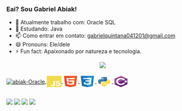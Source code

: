 ### Eai? Sou Gabriel Abiak!

- 🔭 Atualmente trabalho com: Oracle SQL
- 🌱 Estudando: Java
- 📫 Como entrar em contato: gabrielquintana041201@gmail.com
- 😄 Pronouns: Ele/dele
- ⚡ Fun fact: Apaixonado por natureza e tecnologia.

<div align="center">
  <a href="https://github.com/Ab1ak">
  <img height="180em" src="https://github-readme-stats.vercel.app/api?username=Ab1ak&show_icons=true&theme=codeSTACKr&title_color=B00F0F&border_color=B00F0F&include_all_commits=true&count_private=true&icon_color=DC1C1C"/>
  <!---img height="180em" src="https://github-readme-stats.vercel.app/api/top-langs/?username=Ab1ak&layout=compact&langs_count=7&theme=buefy&title_color=B00F0F&border_color=B00F0F"/--->
</div>

  
 <div style="display: inline_block"><br>

  <img align="center" alt="abiak-Oracle" height="30" width="40" src="https://cdn.jsdelivr.net/gh/devicons/devicon/icons/oracle/oracle-original.svg">
  <img align="center" alt="abiak-Js" height="30" width="40" src="https://raw.githubusercontent.com/devicons/devicon/master/icons/javascript/javascript-plain.svg">
  <img align="center" alt="abiak-HTML" height="30" width="40" src="https://raw.githubusercontent.com/devicons/devicon/master/icons/html5/html5-original.svg">
  <img align="center" alt="abiak-CSS" height="30" width="40" src="https://raw.githubusercontent.com/devicons/devicon/master/icons/css3/css3-original.svg">
  <img align="center" alt="abiak-Python" height="30" width="40" src="https://raw.githubusercontent.com/devicons/devicon/master/icons/python/python-original.svg">
  <img align="center" alt="abiak-Csharp" height="30" width="40" src="https://raw.githubusercontent.com/devicons/devicon/master/icons/csharp/csharp-original.svg">
  <!--img align="right" alt="abiak-pic" height="150" style="border-radius:50px;" src="link aq"-->
</div>
  
##  
  
  
<div>
  <a href="https://instagram.com/gaab.abiak" target="_blank"><img src="https://img.shields.io/badge/-Instagram-%23E4405F?style=for-the-badge&logo=instagram&logoColor=white" target="_blank"></a>
 	<a href="https://www.twitch.tv/abiakk" target="_blank"><img src="https://img.shields.io/badge/Twitch-9146FF?style=for-the-badge&logo=twitch&logoColor=white" target="_blank"></a>
  <a href = "mailto:gabrielquintana041201@gmail.com"><img src="https://img.shields.io/badge/-Gmail-%23333?style=for-the-badge&logo=gmail&logoColor=white" target="_blank"></a>
  <a href="https://www.linkedin.com/in/gabriel-abiak-886636192/" target="_blank"><img src="https://img.shields.io/badge/-LinkedIn-%230077B5?style=for-the-badge&logo=linkedin&logoColor=white" target="_blank"></a> 
</div>
  
  
  
 
  
  
  
  
  
